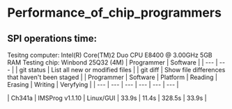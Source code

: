 # Performance_of_chip_programmers

## SPI operations time:

Tesitng computer: Intel(R) Core(TM)2 Duo CPU     E8400  @ 3.00GHz 5GB RAM
Testing chip: Winbond 25Q32 (4M)
| Programmer | Software |
| --- | --- |
| git status | List all new or modified files |
| git diff | Show file differences that haven't been staged |
| Programmer | Software | Platform | Reading | Erasing | Writing | Veryfying |
| --- | --- | --- | --- | --- | --- |

| Ch341a | IMSProg v1.1.10 | Linux/GUI | 33.9s | 11.4s | 328.5s | 33.9s |
